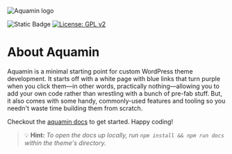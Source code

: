 ![Aquamin logo](https://raw.githubusercontent.com/tcmulder/aquamin/master/docs/_assets/heading.svg)

![Static Badge](https://img.shields.io/badge/Theme-7.3.1-01CAA9) [![License: GPL v2](https://img.shields.io/badge/License-GPL_v2-blue.svg)](https://www.gnu.org/licenses/old-licenses/gpl-2.0.en.html)


# About Aquamin

Aquamin is a minimal starting point for custom WordPress theme development. It starts off with a white page with blue links that turn purple when you click them—in other words, practically nothing—allowing you to add your own code rather than wrestling with a bunch of pre-fab stuff. But, it also comes with some handy, commonly-used features and tooling so you needn't waste time building them from scratch.

Checkout the [aquamin docs](https://aquamin.thinkaquamarine.com/) to get started. Happy coding!

>💡 **Hint:** *To open the docs up locally, run `npm install && npm run docs` within the theme's directory.*